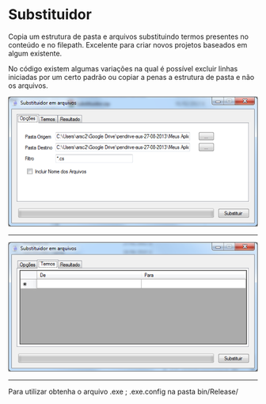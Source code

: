 # Substituidor
Copia um estrutura de pasta e arquivos substituindo termos presentes no conteúdo e no filepath. 
Excelente para criar novos projetos baseados em algum existente.

No código existem algumas variações na qual é possível excluir linhas iniciadas por um certo padrão ou copiar a penas a estrutura de pasta e não os arquivos.


![Tela Inicial](https://github.com/austonricardo/substituidor/blob/master/Tela01.png "tela inicial")

----

![Tela Termos](https://github.com/austonricardo/substituidor/blob/master/Tela02.png "tela de termos")

----
Para utilizar obtenha o arquivo .exe ; .exe.config na pasta bin/Release/
